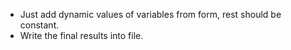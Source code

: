 * Just add dynamic values of variables from form, rest should be constant.
* Write the final results into file.
